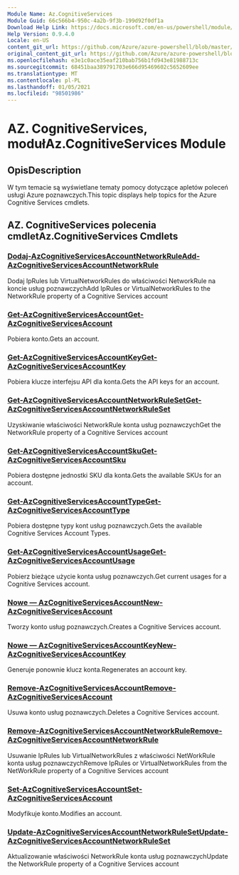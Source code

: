 ```yaml
---
Module Name: Az.CognitiveServices
Module Guid: 66c566b4-950c-4a2b-9f3b-199d92f0df1a
Download Help Link: https://docs.microsoft.com/en-us/powershell/module/az.cognitiveservices
Help Version: 0.9.4.0
Locale: en-US
content_git_url: https://github.com/Azure/azure-powershell/blob/master/src/CognitiveServices/CognitiveServices/help/Az.CognitiveServices.md
original_content_git_url: https://github.com/Azure/azure-powershell/blob/master/src/CognitiveServices/CognitiveServices/help/Az.CognitiveServices.md
ms.openlocfilehash: e3e1c0ace35eaf210bab756b1fd943e81988713c
ms.sourcegitcommit: 68451baa389791703e666d95469602c5652609ee
ms.translationtype: MT
ms.contentlocale: pl-PL
ms.lasthandoff: 01/05/2021
ms.locfileid: "98501986"
---
```

# <span data-ttu-id="66f25-101">AZ. CognitiveServices, moduł</span><span class="sxs-lookup"><span data-stu-id="66f25-101">Az.CognitiveServices Module</span></span>
## <span data-ttu-id="66f25-102">Opis</span><span class="sxs-lookup"><span data-stu-id="66f25-102">Description</span></span>
<span data-ttu-id="66f25-103">W tym temacie są wyświetlane tematy pomocy dotyczące apletów poleceń usługi Azure poznawczych.</span><span class="sxs-lookup"><span data-stu-id="66f25-103">This topic displays help topics for the Azure Cognitive Services cmdlets.</span></span>

## <span data-ttu-id="66f25-104">AZ. CognitiveServices polecenia cmdlet</span><span class="sxs-lookup"><span data-stu-id="66f25-104">Az.CognitiveServices Cmdlets</span></span>
### [<span data-ttu-id="66f25-105">Dodaj-AzCognitiveServicesAccountNetworkRule</span><span class="sxs-lookup"><span data-stu-id="66f25-105">Add-AzCognitiveServicesAccountNetworkRule</span></span>](Add-AzCognitiveServicesAccountNetworkRule.md)
<span data-ttu-id="66f25-106">Dodaj IpRules lub VirtualNetworkRules do właściwości NetworkRule na koncie usług poznawczych</span><span class="sxs-lookup"><span data-stu-id="66f25-106">Add IpRules or VirtualNetworkRules to the NetworkRule property of a Cognitive Services account</span></span>

### [<span data-ttu-id="66f25-107">Get-AzCognitiveServicesAccount</span><span class="sxs-lookup"><span data-stu-id="66f25-107">Get-AzCognitiveServicesAccount</span></span>](Get-AzCognitiveServicesAccount.md)
<span data-ttu-id="66f25-108">Pobiera konto.</span><span class="sxs-lookup"><span data-stu-id="66f25-108">Gets an account.</span></span>

### [<span data-ttu-id="66f25-109">Get-AzCognitiveServicesAccountKey</span><span class="sxs-lookup"><span data-stu-id="66f25-109">Get-AzCognitiveServicesAccountKey</span></span>](Get-AzCognitiveServicesAccountKey.md)
<span data-ttu-id="66f25-110">Pobiera klucze interfejsu API dla konta.</span><span class="sxs-lookup"><span data-stu-id="66f25-110">Gets the API keys for an account.</span></span>

### [<span data-ttu-id="66f25-111">Get-AzCognitiveServicesAccountNetworkRuleSet</span><span class="sxs-lookup"><span data-stu-id="66f25-111">Get-AzCognitiveServicesAccountNetworkRuleSet</span></span>](Get-AzCognitiveServicesAccountNetworkRuleSet.md)
<span data-ttu-id="66f25-112">Uzyskiwanie właściwości NetworkRule konta usług poznawczych</span><span class="sxs-lookup"><span data-stu-id="66f25-112">Get the NetworkRule property of a Cognitive Services account</span></span>

### [<span data-ttu-id="66f25-113">Get-AzCognitiveServicesAccountSku</span><span class="sxs-lookup"><span data-stu-id="66f25-113">Get-AzCognitiveServicesAccountSku</span></span>](Get-AzCognitiveServicesAccountSku.md)
<span data-ttu-id="66f25-114">Pobiera dostępne jednostki SKU dla konta.</span><span class="sxs-lookup"><span data-stu-id="66f25-114">Gets the available SKUs for an account.</span></span>

### [<span data-ttu-id="66f25-115">Get-AzCognitiveServicesAccountType</span><span class="sxs-lookup"><span data-stu-id="66f25-115">Get-AzCognitiveServicesAccountType</span></span>](Get-AzCognitiveServicesAccountType.md)
<span data-ttu-id="66f25-116">Pobiera dostępne typy kont usług poznawczych.</span><span class="sxs-lookup"><span data-stu-id="66f25-116">Gets the available Cognitive Services Account Types.</span></span>

### [<span data-ttu-id="66f25-117">Get-AzCognitiveServicesAccountUsage</span><span class="sxs-lookup"><span data-stu-id="66f25-117">Get-AzCognitiveServicesAccountUsage</span></span>](Get-AzCognitiveServicesAccountUsage.md)
<span data-ttu-id="66f25-118">Pobierz bieżące użycie konta usług poznawczych.</span><span class="sxs-lookup"><span data-stu-id="66f25-118">Get current usages for a Cognitive Services account.</span></span>

### [<span data-ttu-id="66f25-119">Nowe — AzCognitiveServicesAccount</span><span class="sxs-lookup"><span data-stu-id="66f25-119">New-AzCognitiveServicesAccount</span></span>](New-AzCognitiveServicesAccount.md)
<span data-ttu-id="66f25-120">Tworzy konto usług poznawczych.</span><span class="sxs-lookup"><span data-stu-id="66f25-120">Creates a Cognitive Services account.</span></span>

### [<span data-ttu-id="66f25-121">Nowe — AzCognitiveServicesAccountKey</span><span class="sxs-lookup"><span data-stu-id="66f25-121">New-AzCognitiveServicesAccountKey</span></span>](New-AzCognitiveServicesAccountKey.md)
<span data-ttu-id="66f25-122">Generuje ponownie klucz konta.</span><span class="sxs-lookup"><span data-stu-id="66f25-122">Regenerates an account key.</span></span>

### [<span data-ttu-id="66f25-123">Remove-AzCognitiveServicesAccount</span><span class="sxs-lookup"><span data-stu-id="66f25-123">Remove-AzCognitiveServicesAccount</span></span>](Remove-AzCognitiveServicesAccount.md)
<span data-ttu-id="66f25-124">Usuwa konto usług poznawczych.</span><span class="sxs-lookup"><span data-stu-id="66f25-124">Deletes a Cognitive Services account.</span></span>

### [<span data-ttu-id="66f25-125">Remove-AzCognitiveServicesAccountNetworkRule</span><span class="sxs-lookup"><span data-stu-id="66f25-125">Remove-AzCognitiveServicesAccountNetworkRule</span></span>](Remove-AzCognitiveServicesAccountNetworkRule.md)
<span data-ttu-id="66f25-126">Usuwanie IpRules lub VirtualNetworkRules z właściwości NetWorkRule konta usług poznawczych</span><span class="sxs-lookup"><span data-stu-id="66f25-126">Remove IpRules or VirtualNetworkRules from the NetWorkRule property of a Cognitive Services account</span></span>

### [<span data-ttu-id="66f25-127">Set-AzCognitiveServicesAccount</span><span class="sxs-lookup"><span data-stu-id="66f25-127">Set-AzCognitiveServicesAccount</span></span>](Set-AzCognitiveServicesAccount.md)
<span data-ttu-id="66f25-128">Modyfikuje konto.</span><span class="sxs-lookup"><span data-stu-id="66f25-128">Modifies an account.</span></span>

### [<span data-ttu-id="66f25-129">Update-AzCognitiveServicesAccountNetworkRuleSet</span><span class="sxs-lookup"><span data-stu-id="66f25-129">Update-AzCognitiveServicesAccountNetworkRuleSet</span></span>](Update-AzCognitiveServicesAccountNetworkRuleSet.md)
<span data-ttu-id="66f25-130">Aktualizowanie właściwości NetworkRule konta usług poznawczych</span><span class="sxs-lookup"><span data-stu-id="66f25-130">Update the NetworkRule property of a Cognitive Services account</span></span>

